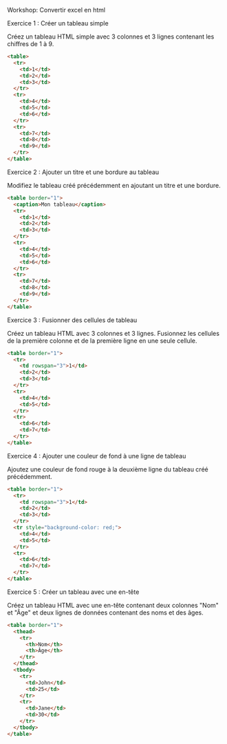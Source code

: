 Workshop: Convertir excel en html

Exercice 1 : Créer un tableau simple

Créez un tableau HTML simple avec 3 colonnes et 3 lignes contenant les chiffres de 1 à 9.


````html
<table>
  <tr>
    <td>1</td>
    <td>2</td>
    <td>3</td>
  </tr>
  <tr>
    <td>4</td>
    <td>5</td>
    <td>6</td>
  </tr>
  <tr>
    <td>7</td>
    <td>8</td>
    <td>9</td>
  </tr>
</table>
````


Exercice 2 : Ajouter un titre et une bordure au tableau

Modifiez le tableau créé précédemment en ajoutant un titre et une bordure.

````html
<table border="1">
  <caption>Mon tableau</caption>
  <tr>
    <td>1</td>
    <td>2</td>
    <td>3</td>
  </tr>
  <tr>
    <td>4</td>
    <td>5</td>
    <td>6</td>
  </tr>
  <tr>
    <td>7</td>
    <td>8</td>
    <td>9</td>
  </tr>
</table>

````

Exercice 3 : Fusionner des cellules de tableau

Créez un tableau HTML avec 3 colonnes et 3 lignes. Fusionnez les cellules de la première colonne et de la première ligne en une seule cellule.

````html
<table border="1">
  <tr>
    <td rowspan="3">1</td>
    <td>2</td>
    <td>3</td>
  </tr>
  <tr>
    <td>4</td>
    <td>5</td>
  </tr>
  <tr>
    <td>6</td>
    <td>7</td>
  </tr>
</table>

````

Exercice 4 : Ajouter une couleur de fond à une ligne de tableau

Ajoutez une couleur de fond rouge à la deuxième ligne du tableau créé précédemment.

````html
<table border="1">
  <tr>
    <td rowspan="3">1</td>
    <td>2</td>
    <td>3</td>
  </tr>
  <tr style="background-color: red;">
    <td>4</td>
    <td>5</td>
  </tr>
  <tr>
    <td>6</td>
    <td>7</td>
  </tr>
</table>

````

Exercice 5 : Créer un tableau avec une en-tête

Créez un tableau HTML avec une en-tête contenant deux colonnes "Nom" et "Âge" et deux lignes de données contenant des noms et des âges.

````html
<table border="1">
  <thead>
    <tr>
      <th>Nom</th>
      <th>Âge</th>
    </tr>
  </thead>
  <tbody>
    <tr>
      <td>John</td>
      <td>25</td>
    </tr>
    <tr>
      <td>Jane</td>
      <td>30</td>
    </tr>
  </tbody>
</table>

````

